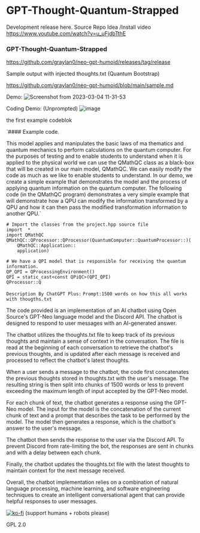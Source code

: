# GPT-Thought-Quantum-Strapped
Development release here. 
Source Repo Idea /Install video https://www.youtube.com/watch?v=u_uFjdbTthE
### GPT-Thought-Quantum-Strapped
https://github.com/graylan0/neo-gpt-humoid/releases/tag/release

Sample output with injected thoughts.txt (Quantum Bootstrap)

https://github.com/graylan0/neo-gpt-humoid/blob/main/sample.md

Demo:
![Screenshot from 2023-03-04 11-31-53](https://user-images.githubusercontent.com/34530588/222917629-f924f140-a503-4ef6-ba9d-e9d8ccef15c5.png)


Coding Demo: (Unprompted)
![image](https://user-images.githubusercontent.com/34530588/223195139-c1c1a2b3-7cc8-45d9-9d50-5f2a79081526.png)

the first example codeblok


`#### Example code.

This model applies and manipulates the basic laws of ma
thematics and quantum mechanics to perform calculations on the quantum computer. For the purposes of testing and to enable students to understand when it is applied to the physical world we can use the QMathQC class as a black-box that will be created in our main model, QMathQC. We can easily modify the code as much as we like to enable students to understand. In our demo, we create a simple example that demonstrates the model and the process of applying quantum information on the quantum computer. The following code (in the QMathQC program) demonstrates a very simple example that will demonstrate how a QPU can modify the information transformed by a QPU and how it can then pass the modified transformation information to another QPU.`

    # Import the classes from the project.hpp source file 
    import  * 
    import QMathQC 
    QMathQC::QProcessor::QProcessor(QuantumComputer::QuantumProcessor::)(
        QMathQC::Application::
        application) 

    # We have a QPI model that is responsible for receiving the quantum information.
    QP_QPI = QProcessingEnvironment() 
    QPI = static_cast<const QPiQC>(QPI_QPI) 
    QProcessor::Q
    

`Description By ChatGPT Plus:`
`Prompt:1500 words on how this all works with thougths.txt`

The code provided is an implementation of an AI chatbot using Open Source's GPT-Neo language model and the Discord API. The chatbot is designed to respond to user messages with an AI-generated answer.

The chatbot utilizes the thoughts.txt file to keep track of its previous thoughts and maintain a sense of context in the conversation. The file is read at the beginning of each conversation to retrieve the chatbot's previous thoughts, and is updated after each message is received and processed to reflect the chatbot's latest thoughts.

When a user sends a message to the chatbot, the code first concatenates the previous thoughts stored in thoughts.txt with the user's message. The resulting string is then split into chunks of 1500 words or less to prevent exceeding the maximum length of input accepted by the GPT-Neo model.

For each chunk of text, the chatbot generates a response using the GPT-Neo model. The input for the model is the concatenation of the current chunk of text and a prompt that describes the task to be performed by the model. The model then generates a response, which is the chatbot's answer to the user's message.

The chatbot then sends the response to the user via the Discord API. To prevent Discord from rate-limiting the bot, the responses are sent in chunks and with a delay between each chunk.

Finally, the chatbot updates the thoughts.txt file with the latest thoughts to maintain context for the next message received.


Overall, the chatbot implementation relies on a combination of natural language processing, machine learning, and software engineering techniques to create an intelligent conversational agent that can provide helpful responses to user messages.


[![ko-fi](https://ko-fi.com/img/githubbutton_sm.svg)](https://ko-fi.com/P5P8J7QY5) (support humans + robots please)

GPL 2.0


